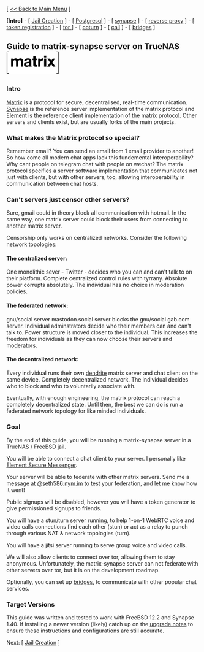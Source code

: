[ [<< Back to Main Menu](https://github.com/seth586/guides/blob/master/README.md) ]

**[Intro]** - [ [Jail Creation](1_jail.md) ] - [ [Postgresql](2_postgresql.md) ] - [ [synapse](3_synapse.md) ] - [ [reverse proxy](4_nginx.md) ] - [ [token registration](5_registration.md) ] - [ [tor ](6_tor.md)] - [ [coturn](7_coturn.md) ] - [ [call](8_call.md) ] - [ [bridges](9_bridges.md) ]

## Guide to matrix-synapse server on TrueNAS ![BSDBTC60.png](images/matrix60.png)

### Intro

[Matrix](https://matrix.org/) is a protocol for secure, decentralised, real-time communication. [Synapse](https://github.com/matrix-org/synapse) is the reference server implementation of the matrix protocol and [Element](https://element.io/) is the reference client implementation of the matrix protocol. Other servers and clients exist, but are usually forks of the main projects.

### What makes the Matrix protocol so special?

Remember email? You can send an email from 1 email provider to another! So how come all modern chat apps lack this fundemental interoperability? Why cant people on telegram chat with people on wechat? The matrix protocol specifies a server software implementation that communicates not just with clients, but with other servers, too, allowing interoperability in communication between chat hosts.

### Can't servers just censor other servers?
Sure, gmail could in theory block all communication with hotmail. In the same way, one matrix server could block their users from connecting to another matrix server.

Censorship only works on centralized networks. Consider the following network topologies:

#### The centralized server: 
One monolithic sever - Twitter - decides who you can and can't talk to on their platform. Complete centralized control rules with tyrrany. Absolute power corrupts absolutely. The individual has no choice in moderation policies. 

#### The federated network:
gnu/social server mastodon.social server blocks the gnu/social gab.com server. Individual adminstrators decide who their members can and can't talk to. Power structure is moved closer to the individual. This increases the freedom for individuals as they can now choose their servers and moderators. 

#### The decentralized network:
Every individual runs their own [dendrite](https://github.com/matrix-org/dendrite) matrix server and chat client on the same device. Completely decentralized network. The individual decides who to block and who to voluntarily associate with. 

Eventually, with enough engineering, the matrix protocol can reach a completely decentralized state. Until then, the best we can do is run a federated network topology for like minded individuals.

### Goal
By the end of this guide, you will be running a matrix-synapse server in a TrueNAS / FreeBSD jail. 

You will be able to connect a chat client to your server. I personally like [Element Secure Messenger](https://element.io/get-started).

Your server will be able to federate with other matrix servers. Send me a message at [@seth586:nym.im](https://matrix.to/#/@seth586:nym.im) to test your federation, and let me know how it went!

Public signups will be disabled, however you will have a token generator to give permissioned signups to friends. 

You will have a stun/turn server running, to help 1-on-1 WebRTC voice and video calls connections find each other (stun) or act as a relay to punch through various NAT & network topologies (turn).

You will have a jitsi server running to serve group voice and video calls.

We will also allow clients to connect over tor, allowing them to stay anonymous. Unfortunately, the matrix-synapse  server can not federate with other servers over tor, but it is on the development roadmap.

Optionally, you can set up [bridges](https://matrix.org/bridges/), to communicate with other popular chat services.

### Target Versions

This guide was written and tested to work with FreeBSD 12.2 and Synapse 1.40. If installing a newer version (likely) catch up on the [upgrade notes](https://matrix-org.github.io/synapse/latest/upgrade) to ensure these instructions and configurations are still accurate. 

Next: [ [Jail Creation](1_jail.md) ]
